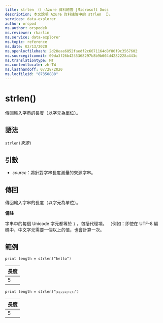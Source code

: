 ```yaml
---
title: strlen （）-Azure 資料總管 |Microsoft Docs
description: 本文說明 Azure 資料總管中的 strlen （）。
services: data-explorer
author: orspod
ms.author: orspodek
ms.reviewer: rkarlin
ms.service: data-explorer
ms.topic: reference
ms.date: 02/13/2020
ms.openlocfilehash: 2d28eae6852faedf2c6071164d8f80f9c3567602
ms.sourcegitcommit: 09da3f26b4235368297b8b9b604d4282228a443c
ms.translationtype: MT
ms.contentlocale: zh-TW
ms.lasthandoff: 07/28/2020
ms.locfileid: "87350888"
---
```

# <a name="strlen"></a>strlen()

傳回輸入字串的長度（以字元為單位）。

## <a name="syntax"></a>語法

`strlen(`*來源*`)`

## <a name="arguments"></a>引數

* *source*：將針對字串長度測量的來源字串。

## <a name="returns"></a>傳回

傳回輸入字串的長度（以字元為單位）。

**備註**

字串中的每個 Unicode 字元都等於 `1` ，包括代理項。
（例如：即使在 UTF-8 編碼中，中文字元需要一個以上的值，也會計算一次。


## <a name="examples"></a>範例

```kusto
print length = strlen("hello")
```

|長度|
|---|
|5|

```kusto
print length = strlen("⒦⒰⒮⒯⒪")
```

|長度|
|---|
|5|